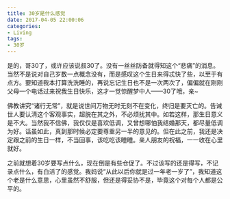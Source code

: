 ```yaml
---
title: 30岁是什么感觉
date: 2017-04-05 22:00:06
categories:
- Living
tags:
- 30岁
---
```


是的，哥30了，或许应该说叔30了。没有一丝丝防备就得知这个“悲痛”的消息。当然不是说对自己岁数一点概念没有，而是感叹这个生日来得忒快了些，以至于有点方。要知道我本打算洗洗睡的，再说忘记生日也不是一次两次了，偏偏就在刚刚父母一个电话过来祝我生日快乐，这才一觉惊醒梦中人——30了哦，亲~

佛教讲究“诸行无常”，就是说世间万物无时无刻不在变化，终归是要灭亡的。告诫世人要认清这个客观事实，超脱在其之外，不必烦扰其中。如若这样，那生日意义是不大。当然我不信佛，我仅仅是喜欢低调，又曾想哪怕我结婚那天，都尽量低调为好。话虽如此，真到那时候必定要尊重另一半的意见的。但在此之前，我还是决定跟之前的生日一样，不当回事，该吃吃该睡睡。亲人朋友的祝福，一一收在心里就好。

之前就想着30岁要写点什么，现在倒是有些仓促了。不过该写的还是得写，不记录点什么，有白活了的感觉。我妈说“从此以后你就是过一年老一岁了”，我知道这个老是什么意思，心里虽然不舒服，但还是得妥协不是，毕竟这个对每个人都是公平的。